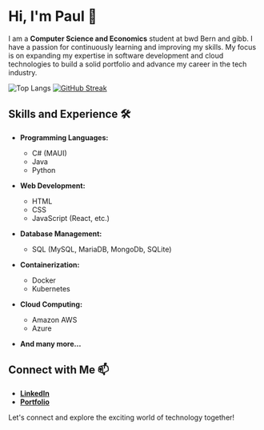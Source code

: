 # Hi, I'm Paul 👋

I am a **Computer Science and Economics** student at bwd Bern and gibb. I have a passion for continuously learning and improving my skills. My focus is on expanding my expertise in software development and cloud technologies to build a solid portfolio and advance my career in the tech industry.

![Top Langs](https://github-readme-stats.vercel.app/api/top-langs/?username=PJR23&layout=compact)
[![GitHub Streak](https://streak-stats.demolab.com/?user=PJR23&theme=light)](https://git.io/streak-stats)

## Skills and Experience 🛠️

- **Programming Languages:** 
  - C# (MAUI)
  - Java
  - Python

- **Web Development:** 
  - HTML
  - CSS
  - JavaScript (React, etc.)

- **Database Management:** 
  - SQL (MySQL, MariaDB, MongoDb, SQLite)

- **Containerization:**
  - Docker
  - Kubernetes

- **Cloud Computing:** 
  - Amazon AWS
  - Azure

- **And many more...**

## Connect with Me 📫

- **[LinkedIn](linkedin.com/in/paul-rehbein-88b640322)**
- **[Portfolio](https://paulrehbein.com)**

Let's connect and explore the exciting world of technology together!
